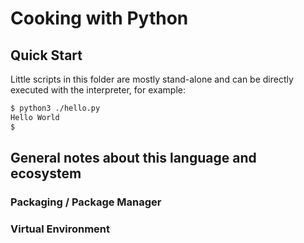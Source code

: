 # Cooking with Python

## Quick Start

Little scripts in this folder are mostly stand-alone and can be directly executed with the interpreter, for example:

```bash
$ python3 ./hello.py
Hello World
$ 
```

## General notes about this language and ecosystem

### Packaging / Package Manager

### Virtual Environment

